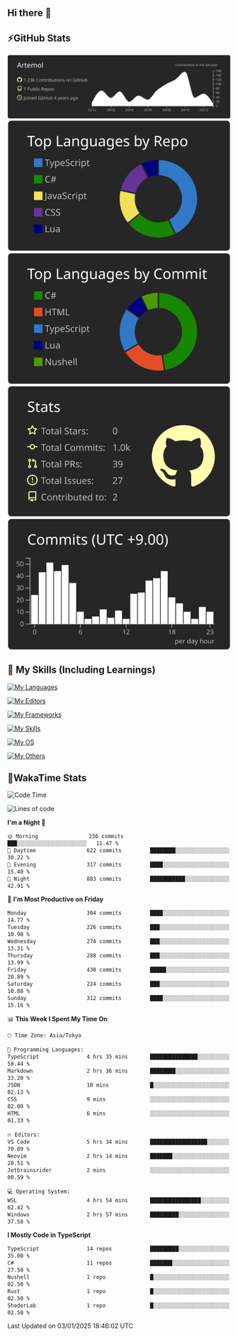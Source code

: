 ## Hi there 👋
<!--
**Artemol/Artemol** is a ✨ _special_ ✨ repository because its `README.md` (this file) appears on your GitHub profile.

Here are some ideas to get you started:

- 🔭 I’m currently working on ...
- 🌱 I’m currently learning ...
- 👯 I’m looking to collaborate on ...
- 🤔 I’m looking for help with ...
- 💬 Ask me about ...
- 📫 How to reach me: ...
- 😄 Pronouns: ...
- ⚡ Fun fact: ...
-->

## ⚡GitHub Stats
[![](https://raw.githubusercontent.com/Artemol/Artemol/main/profile-summary-card-output/apprentice/0-profile-details.svg)](https://github.com/vn7n24fzkq/github-profile-summary-cards)
[![](https://raw.githubusercontent.com/Artemol/Artemol/main/profile-summary-card-output/apprentice/1-repos-per-language.svg)](https://github.com/vn7n24fzkq/github-profile-summary-cards) [![](https://raw.githubusercontent.com/Artemol/Artemol/main/profile-summary-card-output/apprentice/2-most-commit-language.svg)](https://github.com/vn7n24fzkq/github-profile-summary-cards)
[![](https://raw.githubusercontent.com/Artemol/Artemol/main/profile-summary-card-output/apprentice/3-stats.svg)](https://github.com/vn7n24fzkq/github-profile-summary-cards) [![](https://raw.githubusercontent.com/Artemol/Artemol/main/profile-summary-card-output/apprentice/4-productive-time.svg)](https://github.com/vn7n24fzkq/github-profile-summary-cards)

## 🌱 My Skills (Including Learnings)

<!--
### Languages
-->
[![My Languages](https://skillicons.dev/icons?i=ts,py,cs,dotnet,rust,go,c,matlab,css)](https://skillicons.dev)

<!--
### Editors
-->
[![My Editors](https://skillicons.dev/icons?i=vscode,neovim,vim,visualstudio,idea)](https://skillicons.dev)

<!--
### Frameworks
-->
[![My Frameworks](https://skillicons.dev/icons?i=react,nestjs,vite,tailwind,tauri,electron,remix,nextjs,fastapi)](https://skillicons.dev)

<!--
### Tools
-->
[![My Skills](https://skillicons.dev/icons?i=git,nodejs,docker,unity,postman,bun,discord,cloudflare,bash,prometheus,grafana,obsidian)](https://skillicons.dev)

<!--
### OS
-->
[![My OS](https://skillicons.dev/icons?i=windows,ubuntu)](https://skillicons.dev)

<!--
### Others
-->
[![My Others](https://skillicons.dev/icons?i=github,raspberrypi,gcp)](https://skillicons.dev)

## 💬WakaTime Stats
<!--START_SECTION:waka-->
![Code Time](http://img.shields.io/badge/Code%20Time-384%20hrs%2056%20mins-blue)

![Lines of code](https://img.shields.io/badge/From%20Hello%20World%20I%27ve%20Written-12.0%20million%20lines%20of%20code-blue)

**I'm a Night 🦉** 

```text
🌞 Morning                236 commits         ███░░░░░░░░░░░░░░░░░░░░░░   11.47 % 
🌆 Daytime                622 commits         ████████░░░░░░░░░░░░░░░░░   30.22 % 
🌃 Evening                317 commits         ████░░░░░░░░░░░░░░░░░░░░░   15.40 % 
🌙 Night                  883 commits         ███████████░░░░░░░░░░░░░░   42.91 % 
```
📅 **I'm Most Productive on Friday** 

```text
Monday                   304 commits         ████░░░░░░░░░░░░░░░░░░░░░   14.77 % 
Tuesday                  226 commits         ███░░░░░░░░░░░░░░░░░░░░░░   10.98 % 
Wednesday                274 commits         ███░░░░░░░░░░░░░░░░░░░░░░   13.31 % 
Thursday                 288 commits         ███░░░░░░░░░░░░░░░░░░░░░░   13.99 % 
Friday                   430 commits         █████░░░░░░░░░░░░░░░░░░░░   20.89 % 
Saturday                 224 commits         ███░░░░░░░░░░░░░░░░░░░░░░   10.88 % 
Sunday                   312 commits         ████░░░░░░░░░░░░░░░░░░░░░   15.16 % 
```


📊 **This Week I Spent My Time On** 

```text
🕑︎ Time Zone: Asia/Tokyo

💬 Programming Languages: 
TypeScript               4 hrs 35 mins       ███████████████░░░░░░░░░░   58.44 % 
Markdown                 2 hrs 36 mins       ████████░░░░░░░░░░░░░░░░░   33.20 % 
JSON                     10 mins             █░░░░░░░░░░░░░░░░░░░░░░░░   02.13 % 
CSS                      9 mins              ░░░░░░░░░░░░░░░░░░░░░░░░░   02.00 % 
HTML                     6 mins              ░░░░░░░░░░░░░░░░░░░░░░░░░   01.33 % 

🔥 Editors: 
VS Code                  5 hrs 34 mins       ██████████████████░░░░░░░   70.89 % 
Neovim                   2 hrs 14 mins       ███████░░░░░░░░░░░░░░░░░░   28.51 % 
Jetbrainsrider           2 mins              ░░░░░░░░░░░░░░░░░░░░░░░░░   00.59 % 

💻 Operating System: 
WSL                      4 hrs 54 mins       ████████████████░░░░░░░░░   62.42 % 
Windows                  2 hrs 57 mins       █████████░░░░░░░░░░░░░░░░   37.58 % 
```

**I Mostly Code in TypeScript** 

```text
TypeScript               14 repos            █████████░░░░░░░░░░░░░░░░   35.00 % 
C#                       11 repos            ███████░░░░░░░░░░░░░░░░░░   27.50 % 
Nushell                  1 repo              █░░░░░░░░░░░░░░░░░░░░░░░░   02.50 % 
Rust                     1 repo              █░░░░░░░░░░░░░░░░░░░░░░░░   02.50 % 
ShaderLab                1 repo              █░░░░░░░░░░░░░░░░░░░░░░░░   02.50 % 
```




 Last Updated on 03/01/2025 18:46:02 UTC
<!--END_SECTION:waka-->

